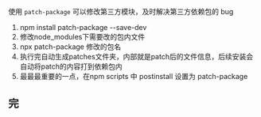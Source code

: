 使用 `patch-package` 可以修改第三方模块，及时解决第三方依赖包的 bug

1. npm install patch-package --save-dev
2. 修改node_modules下需要改的包内文件
3. npx patch-package 修改的包名
4. 执行完自动生成patches文件夹，内部就是patch后的文件信息，后续安装会自动将patch的内容打到依赖包内
5. 最最最重要的一点，在npm scripts 中 postinstall 设置为 patch-package


## 完